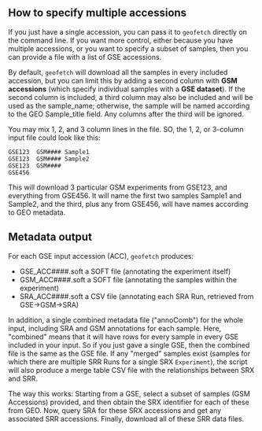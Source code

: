 
## How to specify multiple accessions

If you just have a single accession, you can pass it to `geofetch` directly on
the command line. If you want more control, either because you have multiple
accessions, or you want to specify a subset of samples, then you can provide a
file with a list of GSE accessions.

By default, `geofetch` will download all the samples in every included
accession, but you can limit this by adding a second column with **GSM
accessions** (which specify individual samples with a **GSE dataset**). If the
second column is included, a third column may also be included and will be used
as the sample_name; otherwise, the sample will be named according to the GEO
Sample_title field. Any columns after the third will be ignored.

You may mix 1, 2, and 3 column lines in the file. SO, the 1, 2, or 3-column
input file could look like this:

```console
GSE123  GSM#### Sample1
GSE123  GSM#### Sample2
GSE123  GSM####
GSE456
```

This will download 3 particular GSM experiments from GSE123, and everything from
GSE456. It will name the first two samples Sample1 and Sample2, and the third,
plus any from GSE456, will have names according to GEO metadata.

## Metadata output

For each GSE input accession (ACC), `geofetch` produces:

- GSE_ACC####.soft a SOFT file (annotating the experiment itself)
- GSM_ACC####.soft a SOFT file (annotating the samples within the experiment)
- SRA_ACC####.soft a CSV file (annotating each SRA Run, retrieved from GSE->GSM->SRA)

In addition, a single combined metadata file ("annoComb") for the whole input,
including SRA and GSM annotations for each sample. Here, "combined" means that it will have
rows for every sample in every GSE included in your input. So if you just gave a single GSE,
then the combined file is the same as the GSE file. If any "merged" samples exist
(samples for which there are multiple SRR Runs for a single SRX `Experiment`), the
script will also produce a merge table CSV file with the relationships between
SRX and SRR.

The way this works: Starting from a GSE, select a subset of samples (GSM Accessions) provided, 
and then obtain the SRX identifier for each of these from GEO. Now, query SRA for these SRX 
accessions and get any associated SRR accessions. Finally, download all of these SRR data files.
